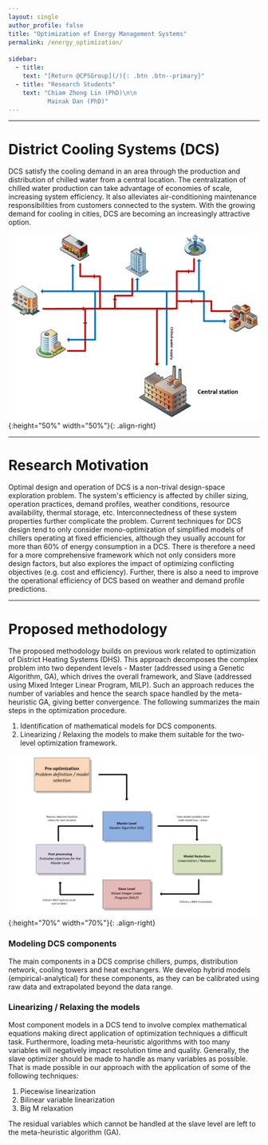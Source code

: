 ```yaml
---
layout: single
author_profile: false
title: "Optimization of Energy Management Systems"
permalink: /energy_optimization/

sidebar:
  - title:
    text: "[Return @CPSGroup](/){: .btn .btn--primary}"
  - title: "Research Students"
    text: "Chiam Zhong Lin (PhD)\n\n
    	   Mainak Dan (PhD)"
---
```


******

# District Cooling Systems (DCS)

DCS satisfy the cooling demand in an area through the production and distribution of chilled water from a central location. The centralization of chilled water production can take advantage of economies of scale, increasing system efficiency. It also alleviates air-conditioning maintenance responsibilities from customers connected to the system. With the growing demand for cooling in cities, DCS are becoming an increasingly attractive option.   

![image-left](/_pages/assets/district_cooling/District_cooling_system.png){:height="50%" width="50%"}{: .align-right}

****** 

# Research Motivation

Optimal design and operation of DCS is a non-trival design-space exploration problem. The system's efficiency is affected by chiller sizing, operation practices, demand profiles, weather conditions, resource availability, thermal storage, etc. Interconnectedness of these system properties further complicate the problem. Current techniques for DCS design tend to only consider mono-optimization of simplified models of chillers operating at fixed efficiencies, although they usually account for more than 60% of energy consumption in a DCS. There is therefore a need for a more comprehensive framework which not only considers more design factors, but also explores the impact of optimizing conflicting objectives (e.g. cost and efficiency). Further, there is also a need to improve the operational efficiency of DCS based on weather and demand profile predictions.

****** 

# Proposed methodology

The proposed methodology builds on previous work related to optimization of District Heating Systems (DHS). This approach decomposes the complex problem into two dependent levels - Master (addressed using a Genetic Algorithm, GA), which drives the overall framework, and Slave (addressed using Mixed Integer Linear Program, MILP). Such an approach reduces the number of variables and hence the search space handled by the meta-heuristic GA, giving better convergence. The following summarizes the main steps in the optimization procedure.

1. Identification of mathematical models for DCS components.
2. Linearizing / Relaxing the models to make them suitable for the two-level optimization framework.

![image-left](/_pages/assets/district_cooling/methodology.png){:height="70%" width="70%"}{: .align-right}

### Modeling DCS components

The main components in a DCS comprise chillers, pumps, distribution network, cooling towers and heat exchangers. We develop hybrid models (empirical-analytical) for these components, as they can be calibrated using raw data and extrapolated beyond the data range.

### Linearizing / Relaxing the models

Most component models in a DCS tend to involve complex mathematical equations making direct application of optimization techniques a difficult task. Furthermore, loading meta-heuristic algorithms with too many variables will negatively impact resolution time and quality. Generally, the slave optimizer should be made to handle as many variables as possible. That is made possible in our approach with the application of some of the following techniques:

1. Piecewise linearization 
2. Bilinear variable linearization 
3. Big M relaxation

The residual variables which cannot be handled at the slave level are left to the meta-heuristic algorithm (GA).
